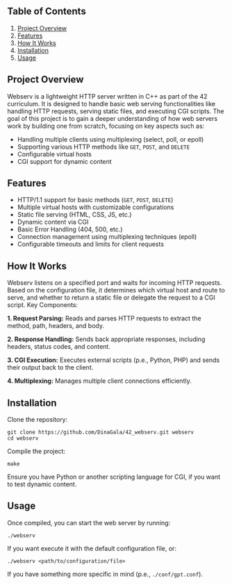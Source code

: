## Table of Contents
1. [Project Overview](#project-overview)
2. [Features](#features)
3. [How It Works](#how-it-works)
4. [Installation](#installation)
5. [Usage](#usage)


## Project Overview

Webserv is a lightweight HTTP server written in C++ as part of the 42 curriculum. It is designed to handle basic web serving functionalities like handling HTTP requests, serving static files, and executing CGI scripts. The goal of this project is to gain a deeper understanding of how web servers work by building one from scratch, focusing on key aspects such as:

- Handling multiple clients using multiplexing (select, poll, or epoll)
- Supporting various HTTP methods like `GET`, `POST`, and `DELETE`
- Configurable virtual hosts
- CGI support for dynamic content

## Features

- HTTP/1.1 support for basic methods (`GET`, `POST`, `DELETE`)
- Multiple virtual hosts with customizable configurations
- Static file serving (HTML, CSS, JS, etc.)
- Dynamic content via CGI
- Basic Error Handling (404, 500, etc.)
- Connection management using multiplexing techniques (epoll)
- Configurable timeouts and limits for client requests

## How It Works

Webserv listens on a specified port and waits for incoming HTTP requests. Based on the configuration file, it determines which virtual host and route to serve, and whether to return a static file or delegate the request to a CGI script.
Key Components:

**1. Request Parsing:** Reads and parses HTTP requests to extract the method, path, headers, and body.

**2. Response Handling:** Sends back appropriate responses, including headers, status codes, and content.

**3. CGI Execution:** Executes external scripts (p.e., Python, PHP) and sends their output back to the client.

**4. Multiplexing:** Manages multiple client connections efficiently.


## Installation

Clone the repository:

```
git clone https://github.com/DinaGala/42_webserv.git webserv
cd webserv
```

Compile the project:

```
make
```
Ensure you have Python or another scripting language for CGI, if you want to test dynamic content.

## Usage

Once compiled, you can start the web server by running:

```
./webserv
```

If you want execute it with the default configuration file, or:

```
./webserv <path/to/configuration/file>
```

If you have something more specific in mind (p.e., `./conf/gpt.conf`).
